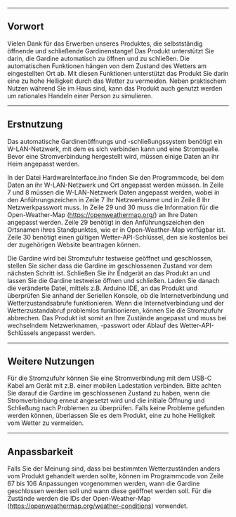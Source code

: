 ------------------------------------------------------
Vorwort
------------------------------------------------------
Vielen Dank für das Erwerben unseres Produktes, die selbstständig öffnende und schließende Gardinenstange!
Das Produkt unterstützt Sie darin, die Gardine automatisch zu öffnen und zu schließen.
Die automatischen Funktionen hängen von dem Zustand des Wetters am eingestellten Ort ab.
Mit diesen Funktionen unterstützt das Produkt Sie darin eine zu hohe Helligkeit durch das Wetter zu vermeiden.
Neben praktischem Nutzen während Sie im Haus sind, kann das Produkt auch genutzt werden um rationales Handeln einer Person zu simulieren.

------------------------------------------------------
Erstnutzung
------------------------------------------------------
Das automatische Gardinenöffnungs und -schließungssystem benötigt ein W-LAN-Netzwerk, mit dem es sich verbinden kann und eine Stromquelle.
Bevor eine Stromverbindung hergestellt wird, müssen einige Daten an ihr Heim angepasst werden.

In der Datei HardwareInterface.ino finden Sie den Programmcode, bei dem Daten an ihr W-LAN-Netzwerk und Ort angepasst werden müssen.
In Zeile 7 und 8 müssen die W-LAN-Netzwerk Daten angepasst werden, wobei in den Anführungszeichen in Zeile 7 Ihr Netzwerkname und in Zeile 8 Ihr Netzwerkpasswort muss.
In Zeile 29 und 30 muss die Information für die Open-Weather-Map (https://openweathermap.org/) an Ihre Daten angepasst werden.
Zeile 29 benötigt in den Anführungszeichen den Ortsnamen ihres Standpunktes, wie er in Open-Weather-Map verfügbar ist.
Zeile 30 benötigt einen gültigen Wetter-API-Schlüssel, den sie kostenlos bei der zugehörigen Website beantragen können.

Die Gardine wird bei Stromzufuhr testweise geöffnet und geschlossen, stellen Sie sicher dass die Gardine im geschlossenen Zustand vor dem nächsten Schritt ist.
Schließen Sie ihr Endgerät an das Produkt an und lassen Sie die Gardine testweise öffnen und schließen. 
Laden Sie danach die veränderte Datei, mittels z.B. Arduino IDE, an das Produkt und überprüfen Sie anhand der Seriellen Konsole, 
ob die Internetverbindung und Wetterzustandsabrufe funktionieren.
Wenn die Internetverbindung und der Wetterzustandabruf problemlos funktionieren, können Sie die Stromzufuhr abbrechen.
Das Produkt ist somit an Ihre Zustände angepasst und muss bei wechselndem Netzwerknamen, -passwort oder Ablauf des Wetter-API-Schlüssels angepasst werden.

------------------------------------------------------
Weitere Nutzungen
------------------------------------------------------
Für die Stromzufuhr können Sie eine Stromverbindung mit dem USB-C Kabel am Gerät mit z.B. einer mobilen Ladestation verbinden. 
Bitte achten Sie darauf die Gardine im geschlossenen Zustand zu haben, wenn die Stromverbindung erneut angesetzt wird und
die initiale Öffnung und Schließung nach Problemen zu überprüfen.
Falls keine Probleme gefunden werden können, überlassen Sie es dem Produkt, eine zu hohe Helligkeit vom Wetter zu vermeiden.

------------------------------------------------------
Anpassbarkeit
------------------------------------------------------
Falls Sie der Meinung sind, dass bei bestimmten Wetterzuständen anders vom Produkt gehandelt werden sollte, können im Programmcode
von Zeile 67 bis 106 Anpassungen vorgenommen werden, wann die Gardine geschlossen werden soll und wann diese geöffnet werden soll.
Für die Zustände werden die IDs der Open-Weather-Map (https://openweathermap.org/weather-conditions) verwendet.
